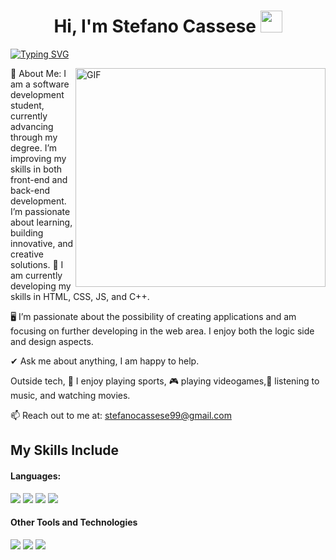 <h1 align="center"><b>Hi, I'm Stefano Cassese </b><img src="https://media.giphy.com/media/hvRJCLFzcasrR4ia7z/giphy.gif" width="35"></h1>

<a href="https://git.io/typing-svg"><img src="https://readme-typing-svg.herokuapp.com?font=Fira+Code&size=25&pause=1000&color=13E3F7&background=FFFFFF00&width=900&lines=Software+student%2C+learning+and+on+the+rise." alt="Typing SVG" /></a>

<img align="right" top="500" height="350" width="400" alt="GIF" src="https://media.giphy.com/media/SWoSkN6DxTszqIKEqv/giphy.gif">



💫 About Me:
I am a software development student, currently advancing through my degree. I’m improving my skills in both front-end and back-end development. I’m passionate about learning, building innovative, and creative solutions.
🌱 I am currently developing my skills in HTML, CSS, JS, and C++.

🖥️ I’m passionate about the possibility of creating applications and am focusing on further developing in the web area. I enjoy both the logic side and design aspects.

✔ Ask me about anything, I am happy to help.

Outside tech, 🏃 I enjoy playing sports, 🎮 playing videogames,🎵 listening to music, and watching movies.

📫 Reach out to me at: stefanocassese99@gmail.com

## My Skills Include

<h4> Languages: </h4>
<span> 
  <img src="https://img.shields.io/badge/HTML5-E34F26?style=for-the-badge&logo=html5&logoColor=white">
  <img src="https://img.shields.io/badge/CSS3-1572B6?style=for-the-badge&logo=css3&logoColor=white">
  <img src="https://img.shields.io/badge/JavaScript-F7DF1E?style=for-the-badge&logo=javascript&logoColor=black">
  <img src="https://img.shields.io/badge/c%23-%23239120.svg?style=for-the-badge&logo=csharp&logoColor=white">
</span>


<h4> Other Tools and Technologies </h4>
<span>
  <img src="https://img.shields.io/badge/Git-F05032?style=for-the-badge&logo=git&logoColor=white">
  <img src="https://img.shields.io/badge/mysql-4479A1.svg?style=for-the-badge&logo=mysql&logoColor=white">
  <img src="https://img.shields.io/badge/figma-%23F24E1E.svg?style=for-the-badge&logo=figma&logoColor=white">
</span>





